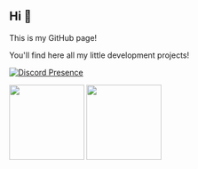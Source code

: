 ## Hi 👋

This is my GitHub page!

You'll find here all my little development projects!

[![Discord Presence](https://lanyard.cnrad.dev/api/619225246033117186)](https://discord.com/users/619225246033117186)

<div>
  <img height="135px" src="https://github-readme-stats.vercel.app/api?username=sundaymc&theme=nord&show_icons=true&hide_title=true&hide_border=true&hide_rank=true&include_all_commits=true&count_private=true&line_height=21">
  <img height="135px" src="https://github-readme-stats.vercel.app/api/top-langs/?username=sundaymc&theme=nord&&hide_title=true&hide_border=true&layout=compact&langs_count=8">
</div>
